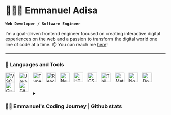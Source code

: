# 🧙🏽‍♂️ Emmanuel Adisa 

**`Web Developer / Software Engineer`**

I’m a goal-driven frontend engineer focused on creating interactive digital experiences on the web and a passion to transform the digital world one line of code at a time. 
📫 You can reach me [here](mailto:emmieaddiz@gmail.com)!

----
### 🧰 Languages and Tools

<img align="left" alt="VSCode" width="30px" style="padding-right:10px;" src="https://cdn.jsdelivr.net/gh/devicons/devicon/icons/vscode/vscode-original.svg" />          
<img align="left" alt="JavaScript" width="30px" style="padding-right:10px;" src="https://cdn.jsdelivr.net/gh/devicons/devicon/icons/javascript/javascript-plain.svg" />
<img align="left" alt="TypeScript" width="30px" style="padding-right:10px;" src="https://cdn.jsdelivr.net/gh/devicons/devicon/icons/typescript/typescript-plain.svg" />
<img align="left" alt="React" width="30px" style="padding-right:10px;" src="https://cdn.jsdelivr.net/gh/devicons/devicon/icons/react/react-original.svg" />
<img align="left" alt="NextJS" width="30px" style="padding-right:10px;" src="https://cdn.jsdelivr.net/gh/devicons/devicon/icons/nextjs/nextjs-original.svg" />
<img align="left" alt="HTML" width="30px" style="padding-right:10px;" src="https://cdn.jsdelivr.net/gh/devicons/devicon/icons/html5/html5-plain.svg" />
<img align="left" alt="CSS" width="30px" style="padding-right:10px;" src="https://cdn.jsdelivr.net/gh/devicons/devicon/icons/css3/css3-plain.svg" />
<img align="left" width="30px" style="padding-right:10px;" src="https://profilinator.rishav.dev/skills-assets/tailwindcss.svg" alt="Tailwind CSS" />
<img align="left" width="30px" style="padding-right:10px;" src="https://profilinator.rishav.dev/skills-assets/mui.png" alt="Material UI" />
<img align="left" alt="NodeJS" width="30px" style="padding-right:10px;" src="https://cdn.jsdelivr.net/gh/devicons/devicon/icons/nodejs/nodejs-original.svg" />
<img align="left" alt="Docker" width="30px" style="padding-right:10px;" src="https://cdn.jsdelivr.net/gh/devicons/devicon/icons/docker/docker-plain-wordmark.svg" />
<img align="left" alt="Git" width="30px" style="padding-right:10px;" src="https://cdn.jsdelivr.net/gh/devicons/devicon/icons/git/git-original.svg" />
<img align="left" alt="GitHub" width="30px" style="padding-right:10px;" src="https://cdn.jsdelivr.net/gh/devicons/devicon/icons/github/github-original.svg" />
<br />

#

<details>
 <summary><h3>👨‍💻 Emmanuel's Coding Journey | Github stats </h3></summary>
  I’ve always had a flair for numbers which encouraged me to study accounting in the university from 2016 to 2020. I picked up tutoring/ teaching after that. I taught related subjects like commerce, economics and accounting for a year before enrolling for the National youths service corps programme in Nigeria. The programme is a mandatory service to the government for fresh university graduates.
During this programme, I rediscovered my love for problem-solving in programming and decided to delve into that. I enrolled in coding bootcamps and internships and took a couple of virtual courses aimed at developing frontend skills. This lasted for about a year after which I was able to take on contract jobs, freelance opportunities and also hackathons. I'm eager to take my background in finance, experience in programming and also leverage my unique perspective to develop software products with the goal of tackling ambiguous problems to deliver solutions that benefit the people around me through industries like Edutech, Infrastructure, IOT, Healthcare, Tech, and AI!
----
<br/> 

#

## Github Stats  
<!-- <div align="center"><img src="https://github-readme-stats.vercel.app/api?username=bohemiancode-x&show_icons=true&count_private=true&hide_border=true" align="center" /></div> -->

[![GitHub Streak](https://github-readme-streak-stats.herokuapp.com?user=bohemiancode-x&theme=dracula&hide_border=true&date_format=M%20j%5B%2C%20Y%5D)](https://git.io/streak-stats)


<p><img align="center" src="https://github-readme-stats.vercel.app/api/top-langs?username=bohemiancode-x&show_icons=true&locale=en&layout=compact&bg_color=181824&color=14b8a6&line=22c55e&point=14b8a6&area_color=181824&area=true&hide_border=true" alt="bohemiancode" /></p>
<hr/>
